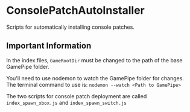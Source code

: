 # ConsolePatchAutoInstaller
Scripts for automatically installing console patches.

## Important Information
In the index files, `GameRootDir` must be changed to the path of the base GamePipe folder.


You'll need to use nodemon to watch the GamePipe folder for changes.\
The terminal command to use is: `nodemon --watch <Path to GamePipe>`

The two scripts for console patch deployment are called `index_spawn_xbox.js` and `index_spawn_switch.js`
